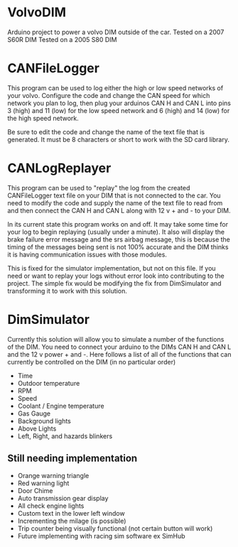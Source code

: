 # VolvoDIM
Arduino project to power a volvo DIM outside of the car.
Tested on a 2007 S60R DIM
Tested on a 2005 S80 DIM

# CANFileLogger
This program can be used to log either the high or low speed networks of your volvo. 
Configure the code and change the CAN speed for which network you plan to log, then plug your arduinos CAN H and CAN L into pins 3 (high) and 11 (low) for the low speed network and 6 (high) and 14 (low) for the high speed network.

Be sure to edit the code and change the name of the text file that is generated. It must be 8 characters or short to work with the SD card library.

# CANLogReplayer
This program can be used to "replay" the log from the created CANFileLogger text file on your DIM that is not connected to the car.
You need to modify the code and supply the name of the text file to read from and then connect the CAN H and CAN L along with 12 v + and - to your DIM.

In its current state this program works on and off. It may take some time for your log to begin replaying (usually under a minute).
It also will display the brake failure error message and the srs airbag message, this is because the timing of the messages being sent is not 100% accurate and the DIM thinks it is having communication issues with those modules.

This is fixed for the simulator implementation, but not on this file. If you need or want to replay your logs without error look into contributing to the project. The simple fix would be modifying the fix from DimSimulator and transforming it to work with this solution.

# DimSimulator
Currently this solution will allow you to simulate a number of the functions of the DIM. You need to connect your arduino to the DIMs CAN H and CAN L and the 12 v power + and -. 
Here follows a list of all of the functions that can currently be controlled on the DIM (in no particular order)
- Time
- Outdoor temperature
- RPM
- Speed
- Coolant / Engine temperature
- Gas Gauge
- Background lights 
- Above Lights
- Left, Right, and hazards blinkers

## Still needing implementation
- Orange warning triangle
- Red warning light
- Door Chime
- Auto transmission gear display
- All check engine lights
- Custom text in the lower left window
- Incrementing the milage (is possible)
- Trip counter being visually functional (not certain button will work)
- Future implementing with racing sim software ex SimHub